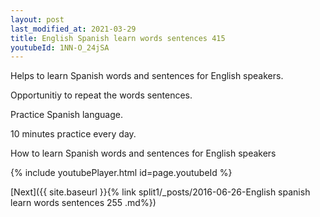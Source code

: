 ```yaml
---
layout: post
last_modified_at: 2021-03-29
title: English Spanish learn words sentences 415 
youtubeId: 1NN-O_24jSA
---
```

 
 
Helps to learn Spanish words and sentences for English speakers.

Opportunitiy to repeat the words sentences. 

Practice Spanish language. 
 
10 minutes practice every day. 
 
How to learn Spanish words and sentences for English speakers 
 
{% include youtubePlayer.html id=page.youtubeId %}
 
 
[Next]({{ site.baseurl }}{% link  split1/_posts/2016-06-26-English spanish learn words sentences 255 .md%})
 
